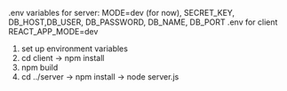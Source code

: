 .env variables for server: MODE=dev (for now), SECRET_KEY, DB_HOST,DB_USER, DB_PASSWORD, DB_NAME, DB_PORT
.env for client REACT_APP_MODE=dev
1) set up environment variables
2) cd client -> npm install
3) npm build
4) cd ../server -> npm install -> node server.js